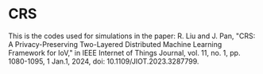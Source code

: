 # CRS
This is the codes used for simulations in the paper: R. Liu and J. Pan, "CRS: A Privacy-Preserving Two-Layered Distributed Machine Learning Framework for IoV," in IEEE Internet of Things Journal, vol. 11, no. 1, pp. 1080-1095, 1 Jan.1, 2024, doi: 10.1109/JIOT.2023.3287799. 

